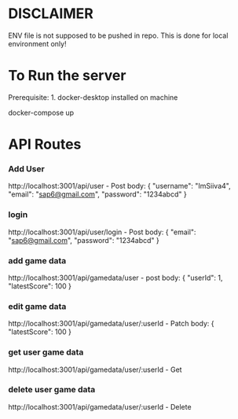 # DISCLAIMER

ENV file is not supposed to be pushed in repo. This is done for local environment only!

# To Run the server

Prerequisite: 1. docker-desktop installed on machine

docker-compose up

# API Routes

### Add User

http://localhost:3001/api/user - Post
body: {
"username": "ImSiiva4",
"email": "sap6@gmail.com",
"password": "1234abcd"
}

### login

http://localhost:3001/api/user/login - Post
body: {
"email": "sap6@gmail.com",
"password": "1234abcd"
}

### add game data

http://localhost:3001/api/gamedata/user - post
body: {
"userId": 1,
"latestScore": 100
}

### edit game data

http://localhost:3001/api/gamedata/user/:userId - Patch
body: {
"latestScore": 100
}

### get user game data

http://localhost:3001/api/gamedata/user/:userId - Get

### delete user game data

http://localhost:3001/api/gamedata/user/:userId - Delete
